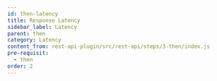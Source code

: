 ```yaml
---
id: then-latency
title: Response Latency
sidebar_label: Latency
parent: then
category: Latency
content_from: rest-api-plugin/src/rest-api/steps/3-then/index.js
pre-requisit:
  - then
order: 2
---
```


